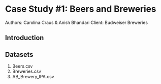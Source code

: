 # Case Study #1: Beers and Breweries

Authors: Carolina Craus & Anish Bhandari 
Client: Budweiser Breweries 

## Introduction 

## Datasets

1. Beers.csv
2. Breweries.csv
3. AB_Brewery_IPA.csv


